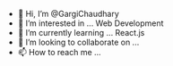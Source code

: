 - 👋 Hi, I’m @GargiChaudhary
- 👀 I’m interested in ... Web Development
- 🌱 I’m currently learning ... React.js
- 💞️ I’m looking to collaborate on ...
- 📫 How to reach me ...

<!---
GargiChaudhary/GargiChaudhary is a ✨ special ✨ repository because its `README.md` (this file) appears on your GitHub profile.
You can click the Preview link to take a look at your changes.
--->
